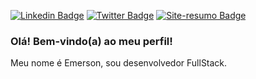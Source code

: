 [![Linkedin Badge](https://img.shields.io/badge/-LinkedIn-blue?style=flat-square&logo=Linkedin&logoColor=white&link=https://www.linkedin.com/in/rebeccamanzi/)](https://www.linkedin.com/in/dantasemerson/)
[![Twitter Badge](https://img.shields.io/badge/-Twitter-1ca0f1?style=flat-square&labelColor=1ca0f1&logo=twitter&logoColor=white&link=https://twitter.com/lgdbittencourt)](https://twitter.com/emerson.dantass)
[![Site-resumo Badge](https://img.shields.io/website?up_message=Site-Resumo&url=https%3A%2F%2Femersondantas.eti.br)](https://emersondantas.eti.br)

### Olá! Bem-vindo(a) ao meu perfil!

Meu nome é Emerson, sou desenvolvedor FullStack.
